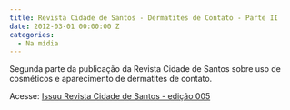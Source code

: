 ```yaml
---
title: Revista Cidade de Santos - Dermatites de Contato - Parte II
date: 2012-03-01 00:00:00 Z
categories:
  - Na mídia
---
```


Segunda parte da publicação da Revista Cidade de Santos sobre uso de cosméticos e aparecimento de dermatites de contato.

Acesse: <a href="http://issuu.com/revistacidadedesantos/docs/edicao005">Issuu Revista Cidade de Santos - edição 005</a>
